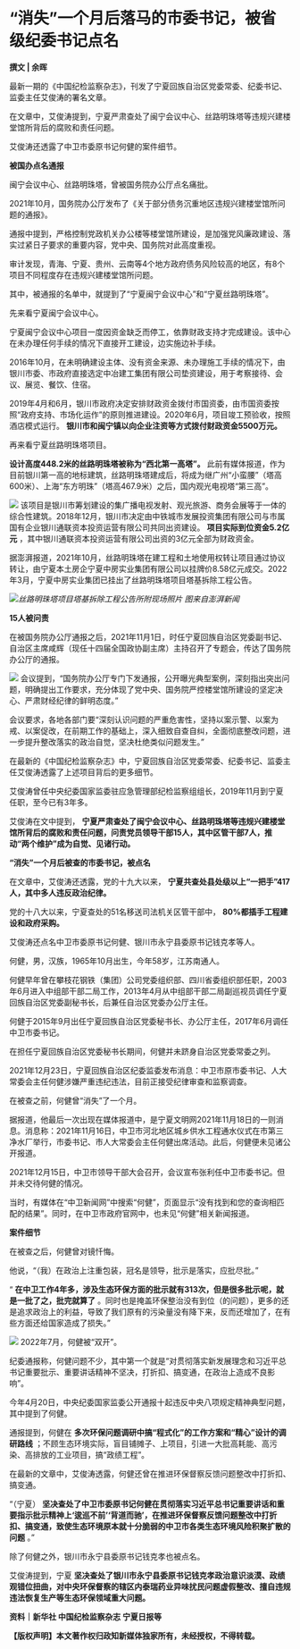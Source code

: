 

# “消失”一个月后落马的市委书记，被省级纪委书记点名

**撰文 | 余晖**

最新一期的《中国纪检监察杂志》，刊发了宁夏回族自治区党委常委、纪委书记、监委主任艾俊涛的署名文章。

在文章中，艾俊涛提到，宁夏严肃查处了闽宁会议中心、丝路明珠塔等违规兴建楼堂馆所背后的腐败和责任问题。

艾俊涛还透露了中卫市委原书记何健的案件细节。

**被国办点名通报**

闽宁会议中心、丝路明珠塔，曾被国务院办公厅点名痛批。

2021年10月，国务院办公厅发布了《关于部分债务沉重地区违规兴建楼堂馆所问题的通报》。

通报中提到，严格控制党政机关办公楼等楼堂馆所建设，是加强党风廉政建设、落实过紧日子要求的重要内容，党中央、国务院对此高度重视。

审计发现，青海、宁夏、贵州、云南等4个地方政府债务风险较高的地区，有8个项目不同程度存在违规兴建楼堂馆所问题。

其中，被通报的名单中，就提到了“宁夏闽宁会议中心”和“宁夏丝路明珠塔”。

先来看宁夏闽宁会议中心。

宁夏闽宁会议中心项目一度因资金缺乏而停工，依靠财政支持才完成建设。该中心在未办理任何手续的情况下直接开工建设，边实施边补手续。

2016年10月，在未明确建设主体、没有资金来源、未办理施工手续的情况下，由银川市委、市政府直接选定中冶建工集团有限公司垫资建设，用于考察接待、会议、展览、餐饮、住宿。

2019年4月和6月，银川市政府决定安排财政资金拨付市国资委，由市国资委按照“政府支持、市场化运作”的原则推进建设。2020年6月，项目竣工预验收，按照酒店模式运行。
**银川市和闽宁镇以向企业注资等方式拨付财政资金5500万元。**

再来看宁夏丝路明珠塔项目。

**设计高度448.2米的丝路明珠塔被称为“西北第一高塔”。**
此前有媒体报道，作为目前银川第一高的地标建筑，丝路明珠塔建成后，将成为继广州“小蛮腰”（塔高600米）、上海“东方明珠”（塔高467.9米）之后，国内观光电视塔“第三高”。

![](https://inews.gtimg.com/news_bt/OEXtdAOlBUg18107vLCKvx_SGnjcFhhMkEKW5mVur16BMAA/1000)
该项目是银川市筹划建设的集广播电视发射、观光旅游、商务会展等于一体的综合性建筑。2018年12月，银川市决定由中铁城市发展投资集团有限公司与市属国有企业银川通联资本投资运营有限公司共同出资建设。
**项目实际到位资金5.2亿元** ，其中银川通联资本投资运营有限公司出资的3亿元全部为财政资金。

据澎湃报道，2021年10月，丝路明珠塔在建工程和土地使用权转让项目通过协议转让，由宁夏本土房企宁夏中房实业集团有限公司以挂牌价8.58亿元成交。2022年3月，宁夏中房实业集团已挂出了丝路明珠塔项目塔基拆除工程公告。

![](https://inews.gtimg.com/news_bt/Ow22-o7bQEnfjN2C-h0UAVA9dpM7goXwNtTU2ziBV4CRMAA/1000)_丝路明珠塔项目塔基拆除工程公告所附现场照片
图来自澎湃新闻_

**15人被问责**

在被国务院办公厅通报之后，2021年11月1日，时任宁夏回族自治区党委副书记、自治区主席咸辉（现任十四届全国政协副主席）主持召开了专题会，传达了国务院办公厅的通报。

![](https://inews.gtimg.com/news_bt/OgTjCgIuiGEcTA3la6vP6EGWPrA7OKSOsBVsoPZ3JKGHYAA/1000)
会议提到，“国务院办公厅专门下发通报，公开曝光典型案例，深刻指出突出问题，明确提出工作要求，充分体现了党中央、国务院严控楼堂馆所建设的坚定决心、严肃财经纪律的鲜明态度。”

会议要求，各地各部门要“深刻认识问题的严重危害性，坚持以案示警、以案为戒、以案促改，在前期工作的基础上，深入细致自查自纠，全面彻底整改问题，进一步提升整改落实的政治自觉，坚决杜绝类似问题发生。”

在最新的《中国纪检监察杂志》中，宁夏回族自治区党委常委、纪委书记、监委主任艾俊涛透露了上述项目背后的更多细节。

艾俊涛曾任中央纪委国家监委驻应急管理部纪检监察组组长，2019年11月到宁夏任职，至今已有3年多。

艾俊涛在文中提到，
**宁夏严肃查处了闽宁会议中心、丝路明珠塔等违规兴建楼堂馆所背后的腐败和责任问题，问责党员领导干部15人，其中区管干部7人，推动“两个维护”成为自觉、见诸行动。**

**“消失”一个月后被查的市委书记，被点名**

在文章中，艾俊涛还透露，党的十九大以来， **宁夏共查处县处级以上“一把手”417人，其中多人违反政治纪律。**

党的十八大以来，宁夏查处的51名移送司法机关区管干部中， **80%都插手工程建设和政府采购。**

艾俊涛还点名中卫市委原书记何健、银川市永宁县委原书记钱克孝等人。

何健，男，汉族，1965年10月出生，今年58岁，江苏南通人。

何健早年曾在攀枝花钢铁（集团）公司党委组织部、四川省委组织部任职，2003年6月进入中组部干部二局工作，2013年4月从中组部干部二局副巡视员调任宁夏回族自治区党委副秘书长，后兼任自治区党委办公厅主任。

何健于2015年9月出任宁夏回族自治区党委秘书长、办公厅主任，2017年6月调任中卫市委书记。

在担任宁夏回族自治区党委秘书长期间，何健并未跻身自治区党委常委之列。

2021年12月23日，宁夏回族自治区纪委监委发布消息：中卫市原市委书记、人大常委会主任何健涉嫌严重违纪违法，目前正接受纪律审查和监察调查。

在被查之前，何健曾“消失”了一个月。

据报道，他最后一次出现在媒体报道中，是宁夏文明网2021年11月18日的一则消息。消息称：2021年11月16日，中卫市河北地区城乡供水工程通水仪式在市第三净水厂举行，市委书记、市人大常委会主任何健出席活动。此后，何健便未见诸公开报道。

2021年12月15日，中卫市领导干部大会召开，会议宣布张利任中卫市委书记。但并未交待何健的情况。

当时，有媒体在“中卫新闻网”中搜索“何健”，页面显示“没有找到和您的查询相匹配的结果”。同时，在中卫市政府官网中，也未见“何健”相关新闻报道。

**案件细节**

在被查之后，何健曾对镜忏悔。

他说，“（我）在政治上注重包装，冠名是领导，批示是落实，应批尽批。”

“ **在中卫工作4年多，涉及生态环保方面的批示就有313次，但是很多批示呢，就是一批了之，批完就算了**
。同时也是掩盖环保整治没有到位（的问题），更多的还是追求政治上的利益，导致了我们原有的污染量没有降下来，反而还增加了，在有些方面还给国家造成了损失。”

![](https://inews.gtimg.com/news_bt/OFDHCn3o6pMOBCyNrhzrhAZgZ2CjHH5qwgNNpSYb5PbxEAA/1000)
2022年7月，何健被“双开”。

纪委通报称，何健问题不少，其中第一个就是“对贯彻落实新发展理念和习近平总书记重要批示、重要讲话精神不坚决，打折扣、搞变通，在政治上造成不良影响”。

今年4月20日，中央纪委国家监委公开通报十起违反中央八项规定精神典型问题，其中提到了何健。

通报提到，何健在 **多次环保问题调研中搞“程式化”的工作方案和“精心”设计的调研路线**
；不顾生态环境实际，盲目铺摊子、上项目，引进一大批高耗能、高污染、高排放的工业项目，搞“政绩工程”。

在最新的文章中，艾俊涛透露，何健还曾在推进环保督察反馈问题整改中打折扣、搞变通。

“（宁夏）
**坚决查处了中卫市委原书记何健在贯彻落实习近平总书记重要讲话和重要指示批示精神上‘逡巡不前’‘背道而驰’，在推进环保督察反馈问题整改中打折扣、搞变通，致使生态环境原本就十分脆弱的中卫市各类生态环境风险积聚扩散的问题**
。”

除了何健之外，银川市永宁县委原书记钱克孝也被点名。

艾俊涛提到，宁夏
**坚决查处了银川市永宁县委原书记钱克孝政治意识淡漠、政绩观错位扭曲，对中央环保督察的辖区内泰瑞药业异味扰民问题虚假整改、擅自违规违法恢复生产等生态环保领域重大问题。**

**资料｜新华社 中国纪检监察杂志 宁夏日报等**

**【版权声明】本文著作权归政知新媒体独家所有，未经授权，不得转载。**

